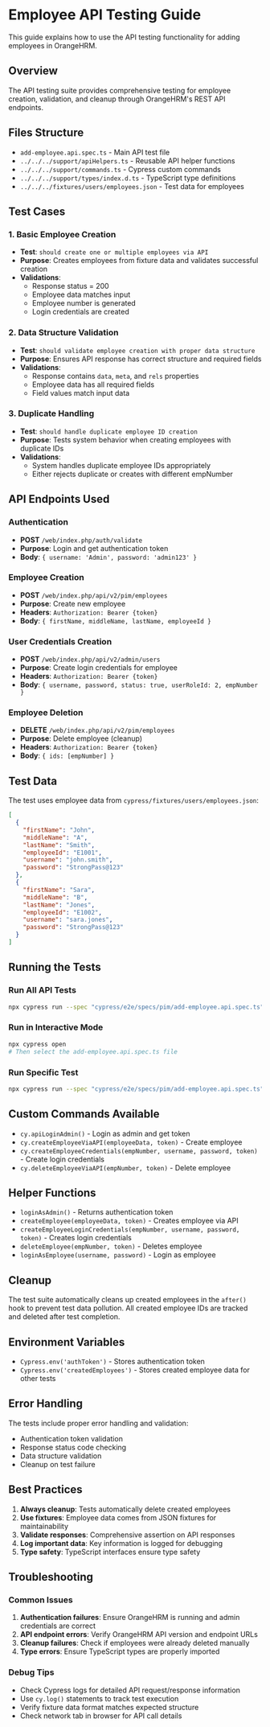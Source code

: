 # Employee API Testing Guide

This guide explains how to use the API testing functionality for adding employees in OrangeHRM.

## Overview

The API testing suite provides comprehensive testing for employee creation, validation, and cleanup through OrangeHRM's REST API endpoints.

## Files Structure

- `add-employee.api.spec.ts` - Main API test file
- `../../../support/apiHelpers.ts` - Reusable API helper functions
- `../../../support/commands.ts` - Cypress custom commands
- `../../../support/types/index.d.ts` - TypeScript type definitions
- `../../../fixtures/users/employees.json` - Test data for employees

## Test Cases

### 1. Basic Employee Creation
- **Test**: `should create one or multiple employees via API`
- **Purpose**: Creates employees from fixture data and validates successful creation
- **Validations**:
  - Response status = 200
  - Employee data matches input
  - Employee number is generated
  - Login credentials are created

### 2. Data Structure Validation
- **Test**: `should validate employee creation with proper data structure`
- **Purpose**: Ensures API response has correct structure and required fields
- **Validations**:
  - Response contains `data`, `meta`, and `rels` properties
  - Employee data has all required fields
  - Field values match input data

### 3. Duplicate Handling
- **Test**: `should handle duplicate employee ID creation`
- **Purpose**: Tests system behavior when creating employees with duplicate IDs
- **Validations**:
  - System handles duplicate employee IDs appropriately
  - Either rejects duplicate or creates with different empNumber

## API Endpoints Used

### Authentication
- **POST** `/web/index.php/auth/validate`
- **Purpose**: Login and get authentication token
- **Body**: `{ username: 'Admin', password: 'admin123' }`

### Employee Creation
- **POST** `/web/index.php/api/v2/pim/employees`
- **Purpose**: Create new employee
- **Headers**: `Authorization: Bearer {token}`
- **Body**: `{ firstName, middleName, lastName, employeeId }`

### User Credentials Creation
- **POST** `/web/index.php/api/v2/admin/users`
- **Purpose**: Create login credentials for employee
- **Headers**: `Authorization: Bearer {token}`
- **Body**: `{ username, password, status: true, userRoleId: 2, empNumber }`

### Employee Deletion
- **DELETE** `/web/index.php/api/v2/pim/employees`
- **Purpose**: Delete employee (cleanup)
- **Headers**: `Authorization: Bearer {token}`
- **Body**: `{ ids: [empNumber] }`

## Test Data

The test uses employee data from `cypress/fixtures/users/employees.json`:

```json
[
  {
    "firstName": "John",
    "middleName": "A",
    "lastName": "Smith",
    "employeeId": "E1001",
    "username": "john.smith",
    "password": "StrongPass@123"
  },
  {
    "firstName": "Sara",
    "middleName": "B",
    "lastName": "Jones",
    "employeeId": "E1002",
    "username": "sara.jones",
    "password": "StrongPass@123"
  }
]
```

## Running the Tests

### Run All API Tests
```bash
npx cypress run --spec "cypress/e2e/specs/pim/add-employee.api.spec.ts"
```

### Run in Interactive Mode
```bash
npx cypress open
# Then select the add-employee.api.spec.ts file
```

### Run Specific Test
```bash
npx cypress run --spec "cypress/e2e/specs/pim/add-employee.api.spec.ts" --grep "should create one or multiple employees"
```

## Custom Commands Available

- `cy.apiLoginAdmin()` - Login as admin and get token
- `cy.createEmployeeViaAPI(employeeData, token)` - Create employee
- `cy.createEmployeeCredentials(empNumber, username, password, token)` - Create login credentials
- `cy.deleteEmployeeViaAPI(empNumber, token)` - Delete employee

## Helper Functions

- `loginAsAdmin()` - Returns authentication token
- `createEmployee(employeeData, token)` - Creates employee via API
- `createEmployeeLoginCredentials(empNumber, username, password, token)` - Creates login credentials
- `deleteEmployee(empNumber, token)` - Deletes employee
- `loginAsEmployee(username, password)` - Login as employee

## Cleanup

The test suite automatically cleans up created employees in the `after()` hook to prevent test data pollution. All created employee IDs are tracked and deleted after test completion.

## Environment Variables

- `Cypress.env('authToken')` - Stores authentication token
- `Cypress.env('createdEmployees')` - Stores created employee data for other tests

## Error Handling

The tests include proper error handling and validation:
- Authentication token validation
- Response status code checking
- Data structure validation
- Cleanup on test failure

## Best Practices

1. **Always cleanup**: Tests automatically delete created employees
2. **Use fixtures**: Employee data comes from JSON fixtures for maintainability
3. **Validate responses**: Comprehensive assertion on API responses
4. **Log important data**: Key information is logged for debugging
5. **Type safety**: TypeScript interfaces ensure type safety

## Troubleshooting

### Common Issues

1. **Authentication failures**: Ensure OrangeHRM is running and admin credentials are correct
2. **API endpoint errors**: Verify OrangeHRM API version and endpoint URLs
3. **Cleanup failures**: Check if employees were already deleted manually
4. **Type errors**: Ensure TypeScript types are properly imported

### Debug Tips

- Check Cypress logs for detailed API request/response information
- Use `cy.log()` statements to track test execution
- Verify fixture data format matches expected structure
- Check network tab in browser for API call details
